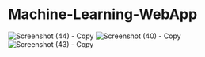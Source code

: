 # Machine-Learning-WebApp
![Screenshot (44) - Copy](https://user-images.githubusercontent.com/55651815/94912324-1f972680-04c5-11eb-9ab8-8ecf31412bae.png)
![Screenshot (40) - Copy](https://user-images.githubusercontent.com/55651815/94912335-245bda80-04c5-11eb-81c8-f732a55fd5e8.png)
![Screenshot (43) - Copy](https://user-images.githubusercontent.com/55651815/94912353-2aea5200-04c5-11eb-81bd-30365d8dbbe6.png)
